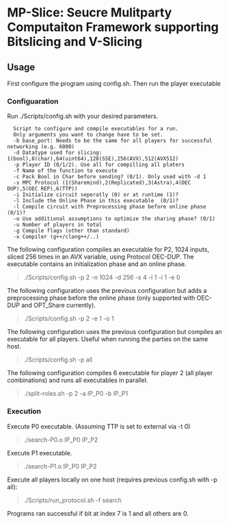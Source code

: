 # MP-Slice: Seucre Mulitparty Computaiton Framework supporting Bitslicing and V-Slicing

## Usage
First configure the program using config.sh. Then run the player executable

### Configuaration
Run ./Scripts/config.sh with your desired parameters. 

```
  Script to configure and compile executables for a run.
  Only arguments you want to change have to be set.
  -b base_port: Needs to be the same for all players for successful networking (e.g. 6000)
  -d Datatype used for slicing: 1(bool),8(char),64(uint64),128(SSE),256(AVX),512(AVX512)
  -p Player ID (0/1/2). Use all for compilling all platers
  -f Name of the function to execute
  -c Pack Bool in Char before sending? (0/1). Only used with -d 1
  -s MPC Protocol (1(Sharemind),2(Replicated),3(Astra),4(OEC DUP),5(OEC REP),6(TTP))
  -i Initialize circuit seperatly (0) or at runtime (1)?
  -l Include the Online Phase in this executable  (0/1)?
  -l Compile circuit with Preprocessing phase before online phase  (0/1)?
  -o Use additional assumptions to optimize the sharing phase? (0/1)
  -u Number of players in total
  -g Compile flags (other than standard)
  -x Compiler (g++/clang++/..)
```

The following configuration compiles an executable for P2, 1024 inputs, sliced 256 times in an AVX variable, using Protocol OEC-DUP. The executable contains an initialization phase and an online phase.
> ./Scripts/config.sh -p 2 -n 1024 -d 256 -s 4 -l 1 -i 1 -e 0 

The following configuration uses the previous configuration but adds a preprocessing phase before the online phase (only supported with OEC-DUP and OPT_Share currently).
> ./Scripts/config.sh -p 2 -e 1 -o 1

The following configuration uses the previous configuration but compiles an executable for all players. Useful when running the parties on the same host.
> ./Scripts/config.sh -p all

The following configuration compiles 6 executable for player 2 (all player combinations) and runs all executables in parallel.
> ./split-roles.sh -p 2 -a IP_P0 -b IP_P1

### Execution
Execute P0 executable. (Assuming TTP is set to external via -t 0)
> ./search-P0.o IP_P0 IP_P2

Execute P1 executable.
> ./search-P1.o IP_P0 IP_P2


Execute all players locally on one host (requires previous config.sh with -p all):
> ./Scripts/run_protocol.sh -f search

Programs ran successful if bit at index 7 is 1 and all others are 0.
